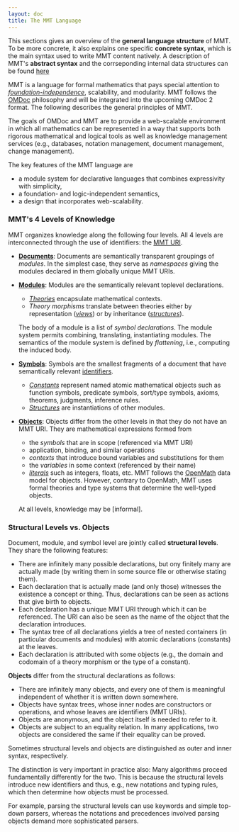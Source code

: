 ```yaml
---
layout: doc
title: The MMT Language
---
```


This sections gives an overview of the **general language structure** of MMT.
To be more concrete, it also explains one specific **concrete syntax**, which is the main syntax used to write MMT content natively.
A description of MMT's **abstract syntax** and the corrseponding internal data structures can be found [here](../api/syntax)

MMT is a language for formal mathematics that pays special attention to [*foundation-independence*](../philosophy/independence.html), scalability, and modularity.
MMT follows the [OMDoc](http://www.omdoc.org/) philosophy and will be integrated into the upcoming OMDoc 2 format.
The following describes the general principles of MMT.

The goals of OMDoc and MMT are to provide a web-scalable environment in which all mathematics can be represented in a way that supports both rigorous mathematical and logical tools as well as knowledge management services (e.g., databases, notation management, document management, change management).

The key features of the MMT language are

* a module system for declarative languages that combines expressivity with simplicity,
* a foundation- and logic-independent semantics,
* a design that incorporates web-scalability.

### MMT's 4 Levels of Knowledge

MMT organizes knowledge along the following four levels.
All 4 levels are interconnected through the use of identifiers: the [MMT URI](uris).

* [**Documents**](namespaces.html): Documents are semantically transparent groupings of *modules*.
   In the simplest case, they serve as *namespaces* giving the modules declared in them globally unique MMT URIs.
    
* [**Modules**](modules.html): Modules are the semantically relevant toplevel declarations.
  * [*Theories*](modules.html#theories) encapsulate mathematical contexts.
  * *Theory morphisms* translate between theories either by representation ([*views*](modules.html#views)) or by inheritance ([*structures*](declarations.html#structures)).
    
  The body of a module is a list of *symbol declarations*.
  The module system permits combining, translating, instantiating modules. The semantics of the module system is defined by *flattening*, i.e., computing the induced body.
  
* [**Symbols**](declarations.html): Symbols are the smallest fragments of a document that have semantically relevant [identifiers](uris).
  * [*Constants*](declarations.html#constants) represent named atomic mathematical objects such as function symbols, predicate symbols, sort/type symbols, axioms, theorems, judgments, inference rules.
  * [*Structures*](declarations.html#structures) are instantiations of other modules.

* [**Objects**](objects.html): Objects differ from the other levels in that they do not have an MMT URI.
  They are mathematical expressions formed from
  * the *symbols* that are in scope (referenced via MMT URI)
  * application, binding, and similar operations
  * *contexts* that introduce bound variables and substitutions for them
  * the *variables* in some context (referenced by their name)
  * [*literals*](literals.html) such as integers, floats, etc.
  MMT follows the [OpenMath](http://www.openmath.org) data model for objects.
  However, contrary to OpenMath, MMT uses formal theories and type systems that determine the well-typed objects.

  At all levels, knowledge may be [informal].
  
### Structural Levels vs. Objects
  
Document, module, and symbol level are jointly called **structural levels**.
They share the following features:

* There are infinitely many possible declarations, but ony finitely many are actually made (by writing them in some source file or otherwise stating them).
* Each declaration that is actually made (and only those) witnesses the existence a concept or thing.
  Thus, declarations can be seen as actions that give birth to objects.
* Each declaration has a unique MMT URI through which it can be referenced.
  The URI can also be seen as the name of the object that the declaration introduces.
* The syntax tree of all declarations yields a tree of nested containers (in particular documents and modules) with atomic declarations (constants) at the leaves.
* Each declaration is attributed with some objects (e.g., the domain and codomain of a theory morphism or the type of a constant).

**Objects** differ from the structural declarations as follows:

* There are infinitely many objects, and every one of them is meaningful independent of whether it is written down somewhere.
* Objects have syntax trees, whose inner nodes are constructors or operations, and whose leaves are identifiers (MMT URIs).
* Objects are anonymous, and the object itself is needed to refer to it.
* Objects are subject to an equality relation.
  In many applications, two objects are considered the same if their equality can be proved.  

Sometimes structural levels and objects are distinguished as outer and inner syntax, respectively.

The distinction is very important in practice also: Many algorithms proceed fundamentally differently for the two.
This is because the structural levels introduce new identifiers and thus, e.g., new notations and typing rules, which then determine how objects must be processed.

For example, parsing the structural levels can use keywords and simple top-down parsers, whereas the notations and precedences involved parsing objects demand more sophisticated parsers.
